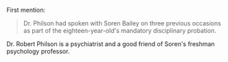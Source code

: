 First mention:

> Dr. Philson had spoken with Soren Bailey on three previous occasions as part of the eighteen-year-old's mandatory disciplinary probation.

Dr. Robert Philson is a psychiatrist and a good friend of Soren's freshman psychology professor.
